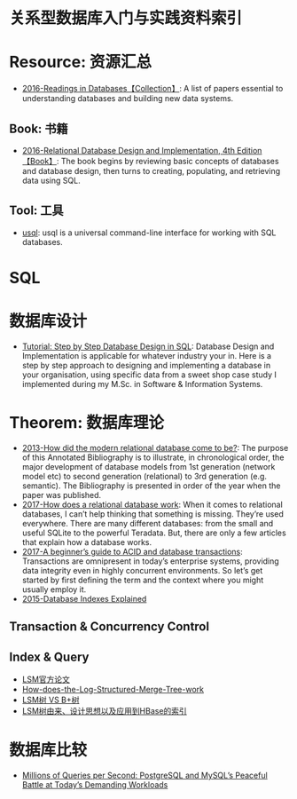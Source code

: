 
# 关系型数据库入门与实践资料索引

# Resource: 资源汇总
- [2016-Readings in Databases【Collection】](https://github.com/rxin/db-readings): A list of papers essential to understanding databases and building new data systems.

## Book: 书籍
- [2016-Relational Database Design and Implementation, 4th Edition【Book】](https://parg.co/bjE): The book begins by reviewing basic concepts of databases and database design, then turns to creating, populating, and retrieving data using SQL.

## Tool: 工具
- [usql](https://github.com/knq/usql): usql is a universal command-line interface for working with SQL databases.


# SQL


# 数据库设计

- [Tutorial: Step by Step Database Design in SQL](https://www.linkedin.com/pulse/tutorial-step-database-design-sql-david-mccaldin):  Database Design and Implementation is applicable for whatever industry your in. Here is a step by step approach to designing and implementing a database in your organisation, using specific data from a sweet shop case study I implemented during my M.Sc. in Software & Information Systems.

# Theorem: 数据库理论
- [2013-How did the modern relational database come to be?](https://www.linkedin.com/pulse/how-did-modern-relational-database-come-david-mccaldin): The purpose of this Annotated Bibliography is to illustrate, in chronological order, the major development of database models from 1st generation (network model etc) to second generation (relational) to 3rd generation (e.g. semantic). The Bibliography is presented in order of the year when the paper was published.
- [2017-How does a relational database work](http://coding-geek.com/how-databases-work/): When it comes to relational databases, I can’t help thinking that something is missing. They’re used everywhere. There are many different databases: from the small and useful SQLite to the powerful Teradata. But, there are only a few articles that explain how a database works.
- [2017-A beginner’s guide to ACID and database transactions](http://6me.us/OzSh): Transactions are omnipresent in today’s enterprise systems, providing data integrity even in highly concurrent environments. So let’s get started by first defining the term and the context where you might usually employ it.
- [2015-Database Indexes Explained](https://www.essentialsql.com/what-is-a-database-index/)

## Transaction & Concurrency Control

## Index & Query
- [LSM官方论文](https://drive.wps.cn/view/l/ace64c0b315a47ec898c97b7c06a255e)
- [How-does-the-Log-Structured-Merge-Tree-work](https://www.quora.com/How-does-the-Log-Structured-Merge-Tree-work)
- [LSM树 VS B+树](http://blog.csdn.net/dbanote/article/details/8897599)
- [LSM树由来、设计思想以及应用到HBase的索引](http://www.cnblogs.com/yanghuahui/p/3483754.html)

# 数据库比较
- [Millions of Queries per Second: PostgreSQL and MySQL’s Peaceful Battle at Today’s Demanding Workloads](https://www.percona.com/blog/2017/01/06/millions-queries-per-second-postgresql-and-mysql-peaceful-battle-at-modern-demanding-workloads/?utm_source=tuicool&utm_medium=referral)